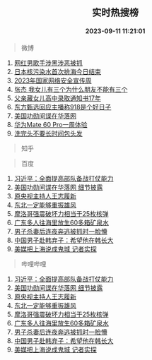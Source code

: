 <div align="center"><h2>实时热搜榜</h2><h4>2023-09-11 11:21:01</h4></div>

> 微博  

1. [网红男歌手涉黑涉恶被抓](https://s.weibo.com/weibo?q=%23%E7%BD%91%E7%BA%A2%E7%94%B7%E6%AD%8C%E6%89%8B%E6%B6%89%E9%BB%91%E6%B6%89%E6%81%B6%E8%A2%AB%E6%8A%93%23&t=31&band_rank=1&Refer=top)<br />
2. [日本核污染水首次排海今日结束](https://s.weibo.com/weibo?q=%23%E6%97%A5%E6%9C%AC%E6%A0%B8%E6%B1%A1%E6%9F%93%E6%B0%B4%E9%A6%96%E6%AC%A1%E6%8E%92%E6%B5%B7%E4%BB%8A%E6%97%A5%E7%BB%93%E6%9D%9F%23&t=31&band_rank=2&Refer=top)<br />
3. [2023年国家网络安全宣传周](https://s.weibo.com/weibo?q=%232023%E5%B9%B4%E5%9B%BD%E5%AE%B6%E7%BD%91%E7%BB%9C%E5%AE%89%E5%85%A8%E5%AE%A3%E4%BC%A0%E5%91%A8%23&t=31&band_rank=3&Refer=top)<br />
4. [张杰 我女儿有三个为什么朋友不能有三个](https://s.weibo.com/weibo?q=%E5%BC%A0%E6%9D%B0%20%E6%88%91%E5%A5%B3%E5%84%BF%E6%9C%89%E4%B8%89%E4%B8%AA%E4%B8%BA%E4%BB%80%E4%B9%88%E6%9C%8B%E5%8F%8B%E4%B8%8D%E8%83%BD%E6%9C%89%E4%B8%89%E4%B8%AA&t=31&band_rank=4&Refer=top)<br />
5. [父亲藏女儿高中录取通知书17年](https://s.weibo.com/weibo?q=%23%E7%88%B6%E4%BA%B2%E8%97%8F%E5%A5%B3%E5%84%BF%E9%AB%98%E4%B8%AD%E5%BD%95%E5%8F%96%E9%80%9A%E7%9F%A5%E4%B9%A617%E5%B9%B4%23&t=31&band_rank=5&Refer=top)<br />
6. [东方甄选回应主播称918是个好日子](https://s.weibo.com/weibo?q=%23%E4%B8%9C%E6%96%B9%E7%94%84%E9%80%89%E5%9B%9E%E5%BA%94%E4%B8%BB%E6%92%AD%E7%A7%B0918%E6%98%AF%E4%B8%AA%E5%A5%BD%E6%97%A5%E5%AD%90%23&t=31&band_rank=6&Refer=top)<br />
7. [美国功勋间谍在华落网](https://s.weibo.com/weibo?q=%23%E7%BE%8E%E5%9B%BD%E5%8A%9F%E5%8B%8B%E9%97%B4%E8%B0%8D%E5%9C%A8%E5%8D%8E%E8%90%BD%E7%BD%91%23&t=31&band_rank=7&Refer=top)<br />
8. [华为Mate 60 Pro一周体验](https://s.weibo.com/weibo?q=%E5%8D%8E%E4%B8%BAMate%2060%20Pro%E4%B8%80%E5%91%A8%E4%BD%93%E9%AA%8C&t=31&band_rank=8&Refer=top)<br />
9. [洗完头不要长时间包头发](https://s.weibo.com/weibo?q=%E6%B4%97%E5%AE%8C%E5%A4%B4%E4%B8%8D%E8%A6%81%E9%95%BF%E6%97%B6%E9%97%B4%E5%8C%85%E5%A4%B4%E5%8F%91&t=31&band_rank=9&Refer=top)<br />

> 知乎  


> 百度  

1. [习近平：全面提高部队备战打仗能力](https://www.baidu.com/s?wd=%E4%B9%A0%E8%BF%91%E5%B9%B3%EF%BC%9A%E5%85%A8%E9%9D%A2%E6%8F%90%E9%AB%98%E9%83%A8%E9%98%9F%E5%A4%87%E6%88%98%E6%89%93%E4%BB%97%E8%83%BD%E5%8A%9B&sa=fyb_news&rsv_dl=fyb_news)<br />
2. [美国功勋间谍在华落网 细节披露](https://www.baidu.com/s?wd=%E7%BE%8E%E5%9B%BD%E5%8A%9F%E5%8B%8B%E9%97%B4%E8%B0%8D%E5%9C%A8%E5%8D%8E%E8%90%BD%E7%BD%91+%E7%BB%86%E8%8A%82%E6%8A%AB%E9%9C%B2&sa=fyb_news&rsv_dl=fyb_news)<br />
3. [原央视主持人王志履新](https://www.baidu.com/s?wd=%E5%8E%9F%E5%A4%AE%E8%A7%86%E4%B8%BB%E6%8C%81%E4%BA%BA%E7%8E%8B%E5%BF%97%E5%B1%A5%E6%96%B0&sa=fyb_news&rsv_dl=fyb_news)<br />
4. [东北一定能够重振雄风](https://www.baidu.com/s?wd=%E4%B8%9C%E5%8C%97%E4%B8%80%E5%AE%9A%E8%83%BD%E5%A4%9F%E9%87%8D%E6%8C%AF%E9%9B%84%E9%A3%8E&sa=fyb_news&rsv_dl=fyb_news)<br />
5. [摩洛哥强震破坏力相当于25枚核弹](https://www.baidu.com/s?wd=%E6%91%A9%E6%B4%9B%E5%93%A5%E5%BC%BA%E9%9C%87%E7%A0%B4%E5%9D%8F%E5%8A%9B%E7%9B%B8%E5%BD%93%E4%BA%8E25%E6%9E%9A%E6%A0%B8%E5%BC%B9&sa=fyb_news&rsv_dl=fyb_news)<br />
6. [广东多人往海里放生60多箱矿泉水](https://www.baidu.com/s?wd=%E5%B9%BF%E4%B8%9C%E5%A4%9A%E4%BA%BA%E5%BE%80%E6%B5%B7%E9%87%8C%E6%94%BE%E7%94%9F60%E5%A4%9A%E7%AE%B1%E7%9F%BF%E6%B3%89%E6%B0%B4&sa=fyb_news&rsv_dl=fyb_news)<br />
7. [男子杀妻后连夜奔逃被抓时一脸懵](https://www.baidu.com/s?wd=%E7%94%B7%E5%AD%90%E6%9D%80%E5%A6%BB%E5%90%8E%E8%BF%9E%E5%A4%9C%E5%A5%94%E9%80%83%E8%A2%AB%E6%8A%93%E6%97%B6%E4%B8%80%E8%84%B8%E6%87%B5&sa=fyb_news&rsv_dl=fyb_news)<br />
8. [中国男子赴韩弃子：希望他在韩长大](https://www.baidu.com/s?wd=%E4%B8%AD%E5%9B%BD%E7%94%B7%E5%AD%90%E8%B5%B4%E9%9F%A9%E5%BC%83%E5%AD%90%EF%BC%9A%E5%B8%8C%E6%9C%9B%E4%BB%96%E5%9C%A8%E9%9F%A9%E9%95%BF%E5%A4%A7&sa=fyb_news&rsv_dl=fyb_news)<br />
9. [美媒把上海说成鬼城 记者实探](https://www.baidu.com/s?wd=%E7%BE%8E%E5%AA%92%E6%8A%8A%E4%B8%8A%E6%B5%B7%E8%AF%B4%E6%88%90%E9%AC%BC%E5%9F%8E+%E8%AE%B0%E8%80%85%E5%AE%9E%E6%8E%A2&sa=fyb_news&rsv_dl=fyb_news)<br />

> 哔哩哔哩  

1. [习近平：全面提高部队备战打仗能力](https://www.baidu.com/s?wd=%E4%B9%A0%E8%BF%91%E5%B9%B3%EF%BC%9A%E5%85%A8%E9%9D%A2%E6%8F%90%E9%AB%98%E9%83%A8%E9%98%9F%E5%A4%87%E6%88%98%E6%89%93%E4%BB%97%E8%83%BD%E5%8A%9B&sa=fyb_news&rsv_dl=fyb_news)<br />
2. [美国功勋间谍在华落网 细节披露](https://www.baidu.com/s?wd=%E7%BE%8E%E5%9B%BD%E5%8A%9F%E5%8B%8B%E9%97%B4%E8%B0%8D%E5%9C%A8%E5%8D%8E%E8%90%BD%E7%BD%91+%E7%BB%86%E8%8A%82%E6%8A%AB%E9%9C%B2&sa=fyb_news&rsv_dl=fyb_news)<br />
3. [原央视主持人王志履新](https://www.baidu.com/s?wd=%E5%8E%9F%E5%A4%AE%E8%A7%86%E4%B8%BB%E6%8C%81%E4%BA%BA%E7%8E%8B%E5%BF%97%E5%B1%A5%E6%96%B0&sa=fyb_news&rsv_dl=fyb_news)<br />
4. [东北一定能够重振雄风](https://www.baidu.com/s?wd=%E4%B8%9C%E5%8C%97%E4%B8%80%E5%AE%9A%E8%83%BD%E5%A4%9F%E9%87%8D%E6%8C%AF%E9%9B%84%E9%A3%8E&sa=fyb_news&rsv_dl=fyb_news)<br />
5. [摩洛哥强震破坏力相当于25枚核弹](https://www.baidu.com/s?wd=%E6%91%A9%E6%B4%9B%E5%93%A5%E5%BC%BA%E9%9C%87%E7%A0%B4%E5%9D%8F%E5%8A%9B%E7%9B%B8%E5%BD%93%E4%BA%8E25%E6%9E%9A%E6%A0%B8%E5%BC%B9&sa=fyb_news&rsv_dl=fyb_news)<br />
6. [广东多人往海里放生60多箱矿泉水](https://www.baidu.com/s?wd=%E5%B9%BF%E4%B8%9C%E5%A4%9A%E4%BA%BA%E5%BE%80%E6%B5%B7%E9%87%8C%E6%94%BE%E7%94%9F60%E5%A4%9A%E7%AE%B1%E7%9F%BF%E6%B3%89%E6%B0%B4&sa=fyb_news&rsv_dl=fyb_news)<br />
7. [男子杀妻后连夜奔逃被抓时一脸懵](https://www.baidu.com/s?wd=%E7%94%B7%E5%AD%90%E6%9D%80%E5%A6%BB%E5%90%8E%E8%BF%9E%E5%A4%9C%E5%A5%94%E9%80%83%E8%A2%AB%E6%8A%93%E6%97%B6%E4%B8%80%E8%84%B8%E6%87%B5&sa=fyb_news&rsv_dl=fyb_news)<br />
8. [中国男子赴韩弃子：希望他在韩长大](https://www.baidu.com/s?wd=%E4%B8%AD%E5%9B%BD%E7%94%B7%E5%AD%90%E8%B5%B4%E9%9F%A9%E5%BC%83%E5%AD%90%EF%BC%9A%E5%B8%8C%E6%9C%9B%E4%BB%96%E5%9C%A8%E9%9F%A9%E9%95%BF%E5%A4%A7&sa=fyb_news&rsv_dl=fyb_news)<br />
9. [美媒把上海说成鬼城 记者实探](https://www.baidu.com/s?wd=%E7%BE%8E%E5%AA%92%E6%8A%8A%E4%B8%8A%E6%B5%B7%E8%AF%B4%E6%88%90%E9%AC%BC%E5%9F%8E+%E8%AE%B0%E8%80%85%E5%AE%9E%E6%8E%A2&sa=fyb_news&rsv_dl=fyb_news)<br />
